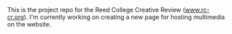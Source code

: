 This is the project repo for the Reed College Creative Review (www.rc-cr.org). I'm currently working on creating a new page for hosting multimedia on the website. 
